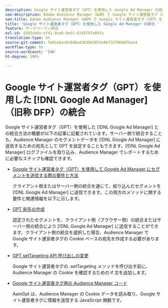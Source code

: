 ```yaml
---
description: Google サイト運営者タグ（GPT）を使用した Google Ad Manager の統合方法の概要です。
seo-description: Adobe Audience Manager（AAM）で Google サイト運営者タグ（GPT）を使用した Google Ad Manager の統合方法の概要です。
seo-title: Adobe Audience Manager（AAM）で Google サイト運営者タグ（GPT）を使用した Google Ad Manager の統合
title: 'Google サイト運営者タグ（GPT）を使用した Google Ad Manager の統合 '
feature: サードパーティ統合
exl-id: d383cb8a-ef41-4ce6-9e31-6145797a89fa
translation-type: ht
source-git-commit: fe01ebac8c0d0ad3630d3853e0bf32f0b00f6a44
workflow-type: ht
source-wordcount: '246'
ht-degree: 100%

---
```


# Google サイト運営者タグ（GPT）を使用した [!DNL Google Ad Manager]（旧称 DFP）の統合

Google サイト運営者タグ（GPT）を使用した [!DNL Google Ad Manager] との統合方法の概要が以下の記事に記載されています。サーバー側で統合することも、Audience Manager のセグメントデータを [!DNL Google Ad Manager] に送信するための宛先として GPT を設定することもできます。[!DNL Google Ad Manager] ログファイルを取り込み、Audience Manager でレポートするために必要なステップも確認できます。

* [Google サイト運営者タグ（GPT）を使用して Google Ad Manager にセグメントを送信する際の要件と方法](/help/using/integration/gpt-aam-destination/gpt-aam-requirements.md)

   クライアント側またはサーバー側の統合を通じて、絞り込んだセグメントを [!DNL Google Ad Manager] に送信できます。この両方のメソッドに関する要件と関連情報を以下に示します。

* [GPT 宛先の作成](/help/using/integration/gpt-aam-destination/gpt-aam-create-destination.md)

   認定されたセグメントを、クライアント側（ブラウザー側）の統合またはサーバー側の統合により [!DNL Google Ad Manager] に送信することができます。クライアント側の統合を選択した場合、Audience Manager で Google サイト運営者タグの Cookie ベースの宛先を作成する必要があります。

* [GPT setTargeting API 呼び出しの変更](/help/using/integration/gpt-aam-destination/gpt-aam-modify-api.md)

   Google サイト運営者タグの .setTargeting メソッドを呼び出す前に、Audience Manager の Cookie を確認するための if 文を追加します。

* [Google サイト運営者タグ用の Audience Manager コード](/help/using/integration/gpt-aam-destination/gpt-aam-aamgpt-code.md)

   AamGpt は、Audience Manager の Cookie データを読み取り、Google サイト運営者タグに情報を送信する JavaScript 関数です。
